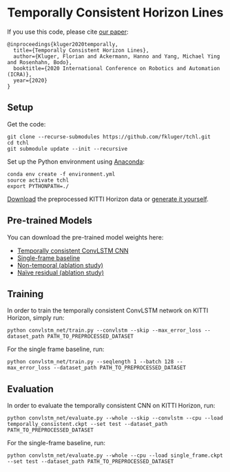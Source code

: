 # Temporally Consistent Horizon Lines

If you use this code, please cite [our paper](https://arxiv.org/abs/1907.10014):
```
@inproceedings{kluger2020temporally,
  title={Temporally Consistent Horizon Lines},
  author={Kluger, Florian and Ackermann, Hanno and Yang, Michael Ying and Rosenhahn, Bodo},
  booktitle={2020 International Conference on Robotics and Automation (ICRA)},
  year={2020}
}
```

## Setup
Get the code:
```
git clone --recurse-submodules https://github.com/fkluger/tchl.git
cd tchl
git submodule update --init --recursive
```

Set up the Python environment using [Anaconda](https://www.anaconda.com/): 
```
conda env create -f environment.yml
source activate tchl
export PYTHONPATH=./
```

[Download](https://cloud.tnt.uni-hannover.de/index.php/s/YPWqXyD7Hm5c71u) the preprocessed KITTI Horizon data or [generate it yourself](https://github.com/fkluger/kitti_horizon).

## Pre-trained Models

You can download the pre-trained model weights here:
* [Temporally consistent ConvLSTM CNN](https://cloud.tnt.uni-hannover.de/index.php/s/qZaD0cvk9DwGcbk)
* [Single-frame baseline](https://cloud.tnt.uni-hannover.de/index.php/s/BrKMoVXOROhQSPN)
* [Non-temporal (ablation study)](https://cloud.tnt.uni-hannover.de/index.php/s/38Tnb9E1Yh7Ye8q)
* [Naïve residual (ablation study)](https://cloud.tnt.uni-hannover.de/index.php/s/2rOJUtScXfCXvkG)

## Training

In order to train the temporally consistent ConvLSTM network on KITTI Horizon, simply run:
```
python convlstm_net/train.py --convlstm --skip --max_error_loss --dataset_path PATH_TO_PREPROCESSED_DATASET 
```

For the single frame baseline, run:
```
python convlstm_net/train.py --seqlength 1 --batch 128 --max_error_loss --dataset_path PATH_TO_PREPROCESSED_DATASET 
```

## Evaluation
In order to evaluate the temporally consistent CNN on KITTI Horizon, run:
```
python convlstm_net/evaluate.py --whole --skip --convlstm --cpu --load temporally_consistent.ckpt --set test --dataset_path PATH_TO_PREPROCESSED_DATASET
```
For the single-frame baseline, run:
```
python convlstm_net/evaluate.py --whole --cpu --load single_frame.ckpt --set test --dataset_path PATH_TO_PREPROCESSED_DATASET
```

